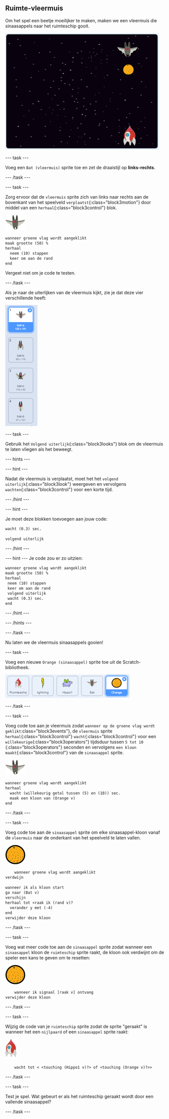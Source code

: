 ## Ruimte-vleermuis

Om het spel een beetje moeilijker te maken, maken we een vleermuis die sinaasappels naar het ruimteschip gooit.

![een vleermuis die een sinaasappel naar het ruimteschip gooit](images/bat-oranges.png)

--- task ---

Voeg een `Bat (vleermuis)` sprite toe en zet de draaistijl op **links-rechts**.

--- /task ---

--- task ---

Zorg ervoor dat de `vleermuis` sprite zich van links naar rechts aan de bovenkant van het speelveld `verplaatst`{:class="block3motion"} door middel van een `herhaal`{:class="block3control"} blok.

![vleermuis sprite](images/bat-sprite.png)

```blocks3
wanneer groene vlag wordt aangeklikt
maak grootte (50) %
herhaal 
  neem (10) stappen
  keer om aan de rand
end
```

Vergeet niet om je code te testen.

--- /task ---

Als je naar de uiterlijken van de vleermuis kijkt, zie je dat deze vier verschillende heeft:

![screenshot](images/invaders-bat-costume.png)

--- task ---

Gebruik het `Volgend uiterlijk`{:class="block3looks"} blok om de vleermuis te laten vliegen als het beweegt.

--- hints ---


--- hint ---

Nadat de vleermuis is verplaatst, moet het het `volgend uiterlijk`{:class="block3look"} weergeven en vervolgens `wachten`{:class="block3control"} voor een korte tijd.

--- /hint ---

--- hint ---

Je moet deze blokken toevoegen aan jouw code:

```blocks3
wacht (0.3) sec.

volgend uiterlijk
```

--- /hint ---

--- hint --- Je code zou er zo uitzien:

```blocks3
wanneer groene vlag wordt aangeklikt
maak grootte (50) %
herhaal 
 neem (10) stappen
 keer om aan de rand
 volgend uiterlijk
 wacht (0.3) sec.
end
```

--- /hint ---

--- /hints ---

--- /task ---

Nu laten we de vleermuis sinaasappels gooien!

--- task ---

Voeg een nieuwe `Orange (sinaasappel)` sprite toe uit de Scratch-bibliotheek.

![screenshot](images/invaders-orange.png)

--- /task ---

--- task ---

Voeg code toe aan je vleermuis zodat `wanneer op de groene vlag wordt geklikt`:class="block3events"}, de `vleermuis` sprite `herhaal`{:class="block3control"} `wacht`{:class="block3control"} voor een `willekeurige`{:class="block3operators"} tijdsduur tussen `5 tot 10` {:class="block3operators"} seconden en vervolgens `een kloon maakt`{:class="block3control"} van de `sinaasappel` sprite.

![vleermuis sprite](images/bat-sprite.png)

```blocks3
wanneer groene vlag wordt aangeklikt
herhaal 
  wacht (willekeurig getal tussen (5) en (10)) sec.
  maak een kloon van (Orange v)
end
```

--- /task ---

--- task ---

Voeg code toe aan de `sinaasappel` sprite om elke sinaasappel-kloon vanaf de `vleermuis` naar de onderkant van het speelveld te laten vallen.

![sinaasappel sprite](images/orange-sprite.png)

```blocks3
    wanneer groene vlag wordt aangeklikt
verdwijn

wanneer ik als kloon start
ga naar (Bat v)
verschijn
herhaal tot <raak ik (rand v)?
  verander y met (-4)
end
verwijder deze kloon
```

--- /task ---

--- task ---

Voeg wat meer code toe aan de `sinaasappel` sprite zodat wanneer een `sinaasappel` kloon de `ruimteschip` sprite raakt, de kloon ook verdwijnt om de speler een kans te geven om te resetten:

![sinaasappel sprite](images/orange-sprite.png)

```blocks3
    wanneer ik signaal [raak v] ontvang
verwijder deze kloon
```

--- /task ---

--- task ---

Wijzig de code van je `ruimteschip` sprite zodat de sprite "geraakt" is wanneer het een `nijlpaard` of een `sinaasappel` sprite raakt:

![ruimteschip sprite](images/rocket-sprite.png)

```blocks3
    wacht tot < <touching (Hippo1 v)?> of <touching (Orange v)?>>
```

--- /task ---

--- task ---

Test je spel. Wat gebeurt er als het ruimteschip geraakt wordt door een vallende sinaasappel?

--- /task ---
